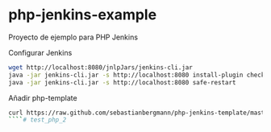 php-jenkins-example
===================

Proyecto de ejemplo para PHP Jenkins


Configurar Jenkins
````bash
wget http://localhost:8080/jnlpJars/jenkins-cli.jar
java -jar jenkins-cli.jar -s http://localhost:8080 install-plugin checkstyle cloverphp dry htmlpublisher jdepend plot pmd violations xunit
java -jar jenkins-cli.jar -s http://localhost:8080 safe-restart
````

Añadir php-template

````bash
curl https://raw.github.com/sebastianbergmann/php-jenkins-template/master/config.xml | java -jar jenkins-cli.jar -s http://localhost:8080 create-job php-template
````# test_php_2
